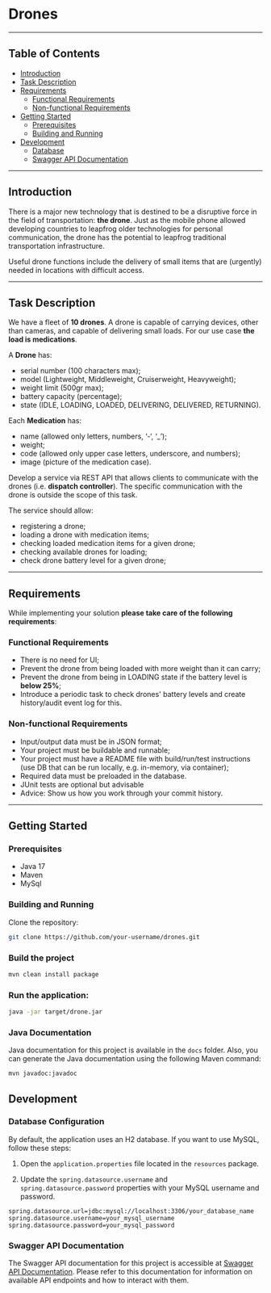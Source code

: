 # Drones

---

## Table of Contents

- [Introduction](#introduction)
- [Task Description](#task-description)
- [Requirements](#requirements)
  - [Functional Requirements](#functional-requirements)
  - [Non-functional Requirements](#non-functional-requirements)
- [Getting Started](#getting-started)
  - [Prerequisites](#prerequisites)
  - [Building and Running](#building-and-running)
- [Development](#development)
  - [Database](#database)
  - [Swagger API Documentation](#periodic-task)

---

## Introduction

There is a major new technology that is destined to be a disruptive force in the field of transportation: **the drone**. Just as the mobile phone allowed developing countries to leapfrog older technologies for personal communication, the drone has the potential to leapfrog traditional transportation infrastructure.

Useful drone functions include the delivery of small items that are (urgently) needed in locations with difficult access.

---

## Task Description

We have a fleet of **10 drones**. A drone is capable of carrying devices, other than cameras, and capable of delivering small loads. For our use case **the load is medications**.

A **Drone** has:
- serial number (100 characters max);
- model (Lightweight, Middleweight, Cruiserweight, Heavyweight);
- weight limit (500gr max);
- battery capacity (percentage);
- state (IDLE, LOADING, LOADED, DELIVERING, DELIVERED, RETURNING).

Each **Medication** has: 
- name (allowed only letters, numbers, ‘-‘, ‘_’);
- weight;
- code (allowed only upper case letters, underscore, and numbers);
- image (picture of the medication case).

Develop a service via REST API that allows clients to communicate with the drones (i.e. **dispatch controller**). The specific communication with the drone is outside the scope of this task.

The service should allow:
- registering a drone;
- loading a drone with medication items;
- checking loaded medication items for a given drone; 
- checking available drones for loading;
- check drone battery level for a given drone;

---

## Requirements

While implementing your solution **please take care of the following requirements**:

### Functional Requirements

- There is no need for UI;
- Prevent the drone from being loaded with more weight than it can carry;
- Prevent the drone from being in LOADING state if the battery level is **below 25%**;
- Introduce a periodic task to check drones' battery levels and create history/audit event log for this.

### Non-functional Requirements

- Input/output data must be in JSON format;
- Your project must be buildable and runnable;
- Your project must have a README file with build/run/test instructions (use DB that can be run locally, e.g. in-memory, via container);
- Required data must be preloaded in the database.
- JUnit tests are optional but advisable
- Advice: Show us how you work through your commit history.

---

## Getting Started

### Prerequisites

- Java 17
- Maven
- MySql

### Building and Running

Clone the repository:

```bash
git clone https://github.com/your-username/drones.git
```

### Build the project
```bash
mvn clean install package
```

### Run the application:
```bash
java -jar target/drone.jar
```

### Java Documentation
  
Java documentation for this project is available in the `docs` folder. Also, you can generate the Java documentation using the following Maven command:

```bash
mvn javadoc:javadoc
```

## Development

### Database Configuration
By default, the application uses an H2 database. If you want to use MySQL, follow these steps:

1. Open the `application.properties` file located in the `resources` package.

2. Update the `spring.datasource.username` and `spring.datasource.password` properties with your MySQL username and password.
```properties
spring.datasource.url=jdbc:mysql://localhost:3306/your_database_name
spring.datasource.username=your_mysql_username
spring.datasource.password=your_mysql_password
```

### Swagger API Documentation
The Swagger API documentation for this project is accessible at [Swagger API Documentation](http://localhost:8080/swagger-ui/index.html#/). Please refer to this documentation for information on available API endpoints and how to interact with them.
